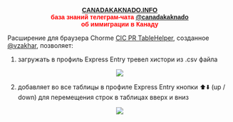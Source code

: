 <p style="color:red; font-family:arial; font-weight:800; text-align:center; font-size:1em; "><a href="https://canadakaknado.info">CANADAKAKNADO.INFO</a><br>база знаний телеграм-чата <a href="https://t.me/canadakaknado">@canadakaknado</a><br>об иммиграции в Канаду</p>

Расширение для браузера Chorme [CIC PR TableHelper](https://chrome.google.com/webstore/detail/cic-pr-tablehelper/bibbcbmdkcmmgpodmahndpfakjfiefnn), созданное [@vzakhar](https://t.me/vzakhar), позволяет: 

1) загружать в профиль Express Entry тревел хистори из .csv файла
<p style="text-align: center;"> <img src="https://canadakaknado.info/assets/images/chrome-ext-1.png"> </p>

2) добавляет во все таблицы в профиле Express Entry кнопки ⬆️⬇️ (up / down) для перемещения строк в таблицах вверх и вниз
<p style="text-align: center;"> <img src="https://canadakaknado.info/assets/images/chrome-ext-2.png"> </p>
